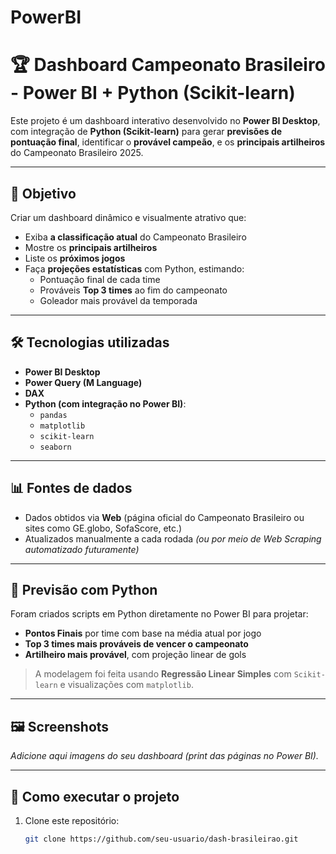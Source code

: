 # PowerBI
# 🏆 Dashboard Campeonato Brasileiro - Power BI + Python (Scikit-learn)

Este projeto é um dashboard interativo desenvolvido no **Power BI Desktop**, com integração de **Python (Scikit-learn)** para gerar **previsões de pontuação final**, identificar o **provável campeão**, e os **principais artilheiros** do Campeonato Brasileiro 2025.

---

## 📌 Objetivo

Criar um dashboard dinâmico e visualmente atrativo que:

- Exiba **a classificação atual** do Campeonato Brasileiro
- Mostre os **principais artilheiros**
- Liste os **próximos jogos**
- Faça **projeções estatísticas** com Python, estimando:
  - Pontuação final de cada time
  - Prováveis **Top 3 times** ao fim do campeonato
  - Goleador mais provável da temporada

---

## 🛠️ Tecnologias utilizadas

- **Power BI Desktop**
- **Power Query (M Language)**
- **DAX**
- **Python (com integração no Power BI)**:
  - `pandas`
  - `matplotlib`
  - `scikit-learn`
  - `seaborn`

---

## 📊 Fontes de dados

- Dados obtidos via **Web** (página oficial do Campeonato Brasileiro ou sites como GE.globo, SofaScore, etc.)
- Atualizados manualmente a cada rodada *(ou por meio de Web Scraping automatizado futuramente)*

---

## 🔮 Previsão com Python

Foram criados scripts em Python diretamente no Power BI para projetar:

- **Pontos Finais** por time com base na média atual por jogo
- **Top 3 times mais prováveis de vencer o campeonato**
- **Artilheiro mais provável**, com projeção linear de gols

> A modelagem foi feita usando **Regressão Linear Simples** com `Scikit-learn` e visualizações com `matplotlib`.

---

## 🖼️ Screenshots

*Adicione aqui imagens do seu dashboard (print das páginas no Power BI).*

---

## 🚀 Como executar o projeto

1. Clone este repositório:
   ```bash
   git clone https://github.com/seu-usuario/dash-brasileirao.git
